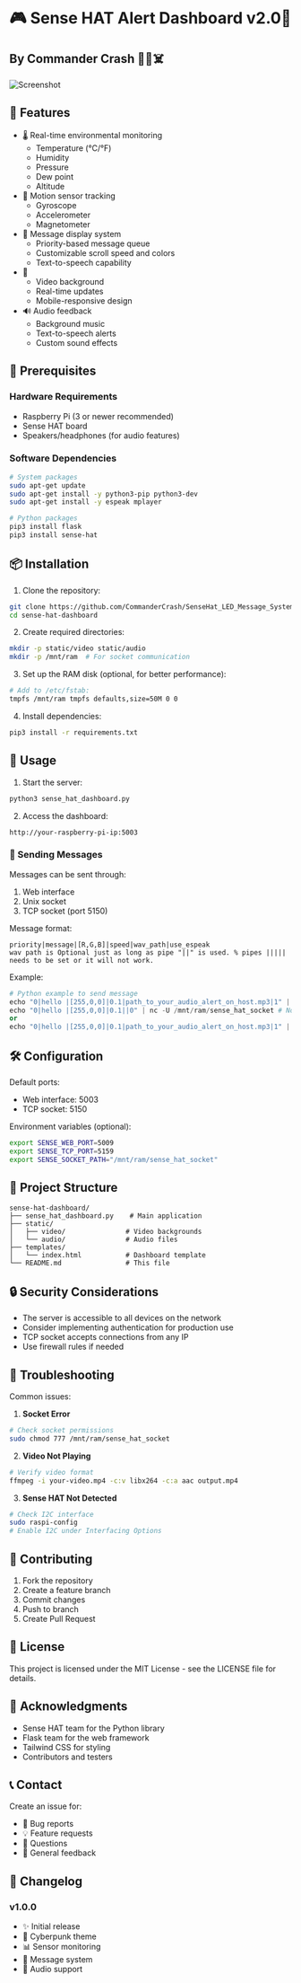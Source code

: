 # 🎮 Sense HAT Alert Dashboard v2.0🚨

## By Commander Crash 💉💾☠️

![Screenshot](https://github.com/CommanderCrash/SenseHat_LED_Message_System/blob/main/ScreenShots/Sensehat_alert.png "Web")

## 🌟 Features

- 🌡️ Real-time environmental monitoring
  - Temperature (°C/°F)
  - Humidity
  - Pressure
  - Dew point
  - Altitude
- 🎯 Motion sensor tracking
  - Gyroscope
  - Accelerometer
  - Magnetometer
- 💬 Message display system
  - Priority-based message queue
  - Customizable scroll speed and colors
  - Text-to-speech capability
- 🎨
  - Video background
  - Real-time updates
  - Mobile-responsive design
- 🔊 Audio feedback
  - Background music
  - Text-to-speech alerts
  - Custom sound effects

## 🔧 Prerequisites

### Hardware Requirements
- Raspberry Pi (3 or newer recommended)
- Sense HAT board
- Speakers/headphones (for audio features)

### Software Dependencies
```bash
# System packages
sudo apt-get update
sudo apt-get install -y python3-pip python3-dev
sudo apt-get install -y espeak mplayer

# Python packages
pip3 install flask
pip3 install sense-hat
```

## 📦 Installation

1. Clone the repository:
```bash
git clone https://github.com/CommanderCrash/SenseHat_LED_Message_System.git
cd sense-hat-dashboard
```

2. Create required directories:
```bash
mkdir -p static/video static/audio
mkdir -p /mnt/ram  # For socket communication
```

3. Set up the RAM disk (optional, for better performance):
```bash
# Add to /etc/fstab:
tmpfs /mnt/ram tmpfs defaults,size=50M 0 0
```

4. Install dependencies:
```bash
pip3 install -r requirements.txt
```


## 🚀 Usage

1. Start the server:
```bash
python3 sense_hat_dashboard.py
```

2. Access the dashboard:
```
http://your-raspberry-pi-ip:5003
```

### 📝 Sending Messages

Messages can be sent through:
1. Web interface
2. Unix socket
3. TCP socket (port 5150)

Message format:
```
priority|message|[R,G,B]|speed|wav_path|use_espeak
wav path is Optional just as long as pipe "||" is used. % pipes ||||| needs to be set or it will not work.
```

Example:
```python
# Python example to send message
echo "0|hello |[255,0,0]|0.1|path_to_your_audio_alert_on_host.mp3|1" | nc -U /mnt/ram/sense_hat_socket # local
echo "0|hello |[255,0,0]|0.1||0" | nc -U /mnt/ram/sense_hat_socket # No audio alert and no espeak local
or
echo "0|hello |[255,0,0]|0.1|path_to_your_audio_alert_on_host.mp3|1" | nc <IP_addr> <port> # over network.
```

## 🛠️ Configuration

Default ports:
- Web interface: 5003
- TCP socket: 5150

Environment variables (optional):
```bash
export SENSE_WEB_PORT=5009
export SENSE_TCP_PORT=5159
export SENSE_SOCKET_PATH="/mnt/ram/sense_hat_socket"
```

## 📁 Project Structure

```
sense-hat-dashboard/
├── sense_hat_dashboard.py    # Main application
├── static/
│   ├── video/               # Video backgrounds
│   └── audio/               # Audio files
├── templates/
│   └── index.html           # Dashboard template
└── README.md                # This file
```

## 🔒 Security Considerations

- The server is accessible to all devices on the network
- Consider implementing authentication for production use
- TCP socket accepts connections from any IP
- Use firewall rules if needed

## 🐛 Troubleshooting

Common issues:

1. **Socket Error**
```bash
# Check socket permissions
sudo chmod 777 /mnt/ram/sense_hat_socket
```

2. **Video Not Playing**
```bash
# Verify video format
ffmpeg -i your-video.mp4 -c:v libx264 -c:a aac output.mp4
```

3. **Sense HAT Not Detected**
```bash
# Check I2C interface
sudo raspi-config
# Enable I2C under Interfacing Options
```

## 🤝 Contributing

1. Fork the repository
2. Create a feature branch
3. Commit changes
4. Push to branch
5. Create Pull Request

## 📄 License

This project is licensed under the MIT License - see the LICENSE file for details.

## 🙏 Acknowledgments

- Sense HAT team for the Python library
- Flask team for the web framework
- Tailwind CSS for styling
- Contributors and testers

## 📞 Contact

Create an issue for:
- 🐛 Bug reports
- 💡 Feature requests
- 🤔 Questions
- 💬 General feedback

## 🔄 Changelog

### v1.0.0
- ✨ Initial release
- 🎨 Cyberpunk theme
- 📊 Sensor monitoring
- 💬 Message system
- 🎵 Audio support
